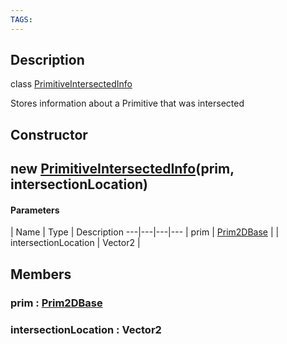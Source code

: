 ```yaml
---
TAGS:
---
```

## Description

class [PrimitiveIntersectedInfo](/classes/2.0/PrimitiveIntersectedInfo)

Stores information about a Primitive that was intersected

## Constructor

## new [PrimitiveIntersectedInfo](/classes/2.0/PrimitiveIntersectedInfo)(prim, intersectionLocation)



#### Parameters
 | Name | Type | Description
---|---|---|---
 | prim | [Prim2DBase](/classes/2.0/Prim2DBase) | 
 | intersectionLocation | Vector2 | 
## Members

### prim : [Prim2DBase](/classes/2.0/Prim2DBase)



### intersectionLocation : Vector2



